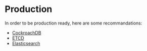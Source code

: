 # Production

In order to be production ready, here are some recommandations:
- [CockroachDB](https://www.cockroachlabs.com/docs/stable/recommended-production-settings.html)
- [ETCD](https://etcd.io/docs/v3.5/op-guide/clustering/#automatic-certificates)
- [Elasticsearch](https://www.elastic.co/guide/en/elasticsearch/reference/master/configuring-tls.html)
